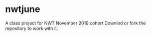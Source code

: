 # nwtjune
A class project for NWT November 2019 cohort 
Downlod or fork the repository to work with it.
